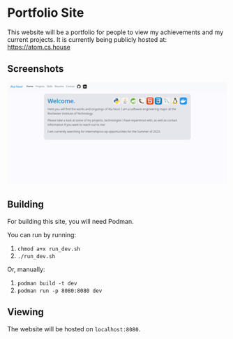 # Portfolio Site

This website will be a portfolio for people to view my achievements and my current projects.
It is currently being publicly hosted at: <https://atom.cs.house>

## Screenshots

![Front Page](/static/images/front-page.png)

## Building

For building this site, you will need Podman.

You can run by running:

1. `chmod a+x run_dev.sh`
2. `./run_dev.sh`

Or, manually:

1. `podman build -t dev`
2. `podman run -p 8080:8080 dev`

## Viewing

The website will be hosted on `localhost:8080`.
